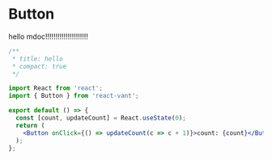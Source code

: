 # Button

hello mdoc!!!!!!!!!!!!!!!!!!!!!

```jsx
/**
 * title: hello
 * compact: true
 */

import React from 'react';
import { Button } from 'react-vant';

export default () => {
  const [count, updateCount] = React.useState(0);
  return (
    <Button onClick={() => updateCount(c => c + 1)}>count: {count}</Button>
  );
};
```

<API exports='["default", "Other"]' />
